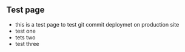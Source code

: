 ## **Test page**

- this is a test page to test git commit deploymet on production site
- test one
- tets two
- test three
